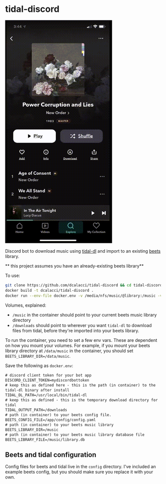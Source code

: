 # tidal-discord

![Importing music by sharing a link to a tidal resource](screenshot.gif)

Discord bot to download music using [tidal-dl](https://github.com/yaronzz/Tidal-Media-Downloader) and import to an existing [beets](https://github.com/beetbox/beets)
library.

** this project assumes you have an already-existing beets library**

To use:

```bash
git clone https://github.com/dcalacci/tidal-discord && cd tidal-discord
docker build -t dcalacci/tidal-discord .
docker run --env-file docker.env -v /media/nfs/music/@library:/music -v /media/nfs/music/import/discord:/downloads dcalacci/tidal-discord:latest
```

Volumes, explained:

- `/music` in the container should point to your current beets music library directory
- `/downloads` should point to wherever you want `tidal-dl` to download files from tidal, before
  they're imported into your beets library.

To run the container, you need to set a few env vars. These are dependent on how you mount your
volumes. For example, if you mount your beets library directory at `/data/music` in the container,
you should set `BEETS_LIBRARY_DIR=/data/music`.

Save the following as `docker.env`:

```
# discord client token for your bot app
DISCORD_CLIENT_TOKEN=mydiscordbottoken
# keep this as defined here - this is the path (in container) to the tidal-dl binary after install
TIDAL_DL_PATH=/usr/local/bin/tidal-dl
# keep this as defined - this is the temporary download directory for tidal
TIDAL_OUTPUT_PATH=/downloads
# path (in container) to your beets config file.
BEETS_CONFIG_FILE=/app/config/config.yaml
# path (in container) to your beets music library
BEETS_LIBRARY_DIR=/music
# path (in container) to your beets music library database file
BEETS_LIBRARY_FILE=/music/library.db
```

## Beets and tidal configuration

Config files for beets and tidal live in the `config` directory. I've included an example beets
config, but you should make sure you replace it with your own.
